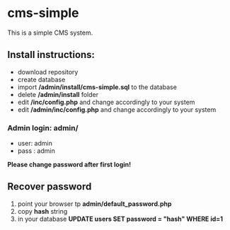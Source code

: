 # cms-simple
This is a simple CMS system.

## Install instructions:
 - download repository
 - create database
 - import **/admin/install/cms-simple.sql** to the database
 - delete **/admin/install** folder
 - edit **/inc/config.php** and change accordingly to your system
 - edit **/admin/inc/config.php** and change accordingly to your system
 
 ### Admin login: admin/
  - user: admin
  - pass : admin
  
  **Please change password after first login!**
 
## Recover password
1. point your browser tp **admin/default_password.php**
2. copy **hash** string
3. in your database **UPDATE users SET password = "hash" WHERE id=1** 
